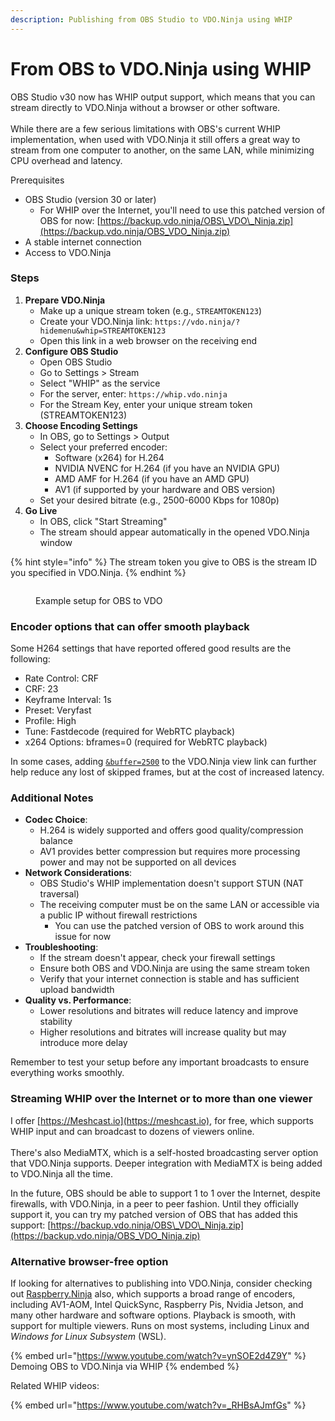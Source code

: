 ```yaml
---
description: Publishing from OBS Studio to VDO.Ninja using WHIP
---
```


# From OBS to VDO.Ninja using WHIP

OBS Studio v30 now has WHIP output support, which means that you can stream directly to VDO.Ninja without a browser or other software.\
\
While there are a few serious limitations with OBS's current WHIP implementation, when used with VDO.Ninja it still offers a great way to stream from one computer to another, on the same LAN, while minimizing CPU overhead and latency.

Prerequisites

* OBS Studio (version 30 or later)
  * For WHIP over the Internet, you'll need to use this patched version of OBS for now: [https://backup.vdo.ninja/OBS\_VDO\_Ninja.zip](https://backup.vdo.ninja/OBS_VDO_Ninja.zip)
* A stable internet connection
* Access to VDO.Ninja

### Steps

1. **Prepare VDO.Ninja**
   * Make up a unique stream token (e.g., `STREAMTOKEN123`)
   * Create your VDO.Ninja link: `https://vdo.ninja/?hidemenu&whip=STREAMTOKEN123`
   * Open this link in a web browser on the receiving end
2. **Configure OBS Studio**
   * Open OBS Studio
   * Go to Settings > Stream
   * Select "WHIP" as the service
   * For the server, enter: `https://whip.vdo.ninja`
   * For the Stream Key, enter your unique stream token (STREAMTOKEN123)
3. **Choose Encoding Settings**
   * In OBS, go to Settings > Output
   * Select your preferred encoder:
     * Software (x264) for H.264
     * NVIDIA NVENC for H.264 (if you have an NVIDIA GPU)
     * AMD AMF for H.264 (if you have an AMD GPU)
     * AV1 (if supported by your hardware and OBS version)
   * Set your desired bitrate (e.g., 2500-6000 Kbps for 1080p)
4. **Go Live**
   * In OBS, click "Start Streaming"
   * The stream should appear automatically in the opened VDO.Ninja window

{% hint style="info" %}
The stream token you give to OBS is the stream ID you specified in VDO.Ninja.
{% endhint %}

<figure><img src="../.gitbook/assets/image (250).png" alt=""><figcaption><p>Example setup for OBS to VDO</p></figcaption></figure>

### Encoder options that can offer smooth playback

Some H264 settings that have reported offered good results are the following:

* Rate Control: CRF
* CRF: 23
* Keyframe Interval: 1s
* Preset: Veryfast
* Profile: High
* Tune: Fastdecode (required for WebRTC playback)
* x264 Options: bframes=0 (required for WebRTC playback)

In some cases, adding [`&buffer=2500`](https://docs.vdo.ninja/advanced-settings/video-parameters/buffer) to the VDO.Ninja view link can further help reduce any lost of skipped frames, but at the cost of increased latency.

### Additional Notes

* **Codec Choice**:
  * H.264 is widely supported and offers good quality/compression balance
  * AV1 provides better compression but requires more processing power and may not be supported on all devices
* **Network Considerations**:
  * OBS Studio's WHIP implementation doesn't support STUN (NAT traversal)
  * The receiving computer must be on the same LAN or accessible via a public IP without firewall restrictions
    * You can use the patched version of OBS to work around this issue for now
* **Troubleshooting**:
  * If the stream doesn't appear, check your firewall settings
  * Ensure both OBS and VDO.Ninja are using the same stream token
  * Verify that your internet connection is stable and has sufficient upload bandwidth
* **Quality vs. Performance**:
  * Lower resolutions and bitrates will reduce latency and improve stability
  * Higher resolutions and bitrates will increase quality but may introduce more delay

Remember to test your setup before any important broadcasts to ensure everything works smoothly.

### Streaming WHIP over the Internet or to more than one viewer

I offer [https://Meshcast.io](https://meshcast.io), for free, which supports WHIP input and can broadcast to dozens of viewers online.\
\
There's also MediaMTX, which is a self-hosted broadcasting server option that VDO.Ninja supports. Deeper integration with MediaMTX is being added to VDO.Ninja all the time.

In the future, OBS should be able to support 1 to 1 over the Internet, despite firewalls, with VDO.Ninja, in a peer to peer fashion.  Until they officially support it, you can try my patched version of OBS that has added this support: [https://backup.vdo.ninja/OBS\_VDO\_Ninja.zip](https://backup.vdo.ninja/OBS_VDO_Ninja.zip)

### Alternative browser-free option

If looking for alternatives to publishing into VDO.Ninja, consider checking out [Raspberry.Ninja](https://docs.vdo.ninja/updates/updates-raspberry.ninja) also, which supports a broad range of encoders, including AV1-AOM, Intel QuickSync, Raspberry Pis, Nvidia Jetson, and many other hardware and software options. Playback is smooth, with support for multiple viewers. Runs on most systems, including Linux and _Windows for Linux Subsystem_ (WSL).

{% embed url="https://www.youtube.com/watch?v=ynSOE2d4Z9Y" %}
Demoing OBS to VDO.Ninja via WHIP
{% endembed %}

Related WHIP videos:

{% embed url="https://www.youtube.com/watch?v=_RHBsAJmfGs" %}



